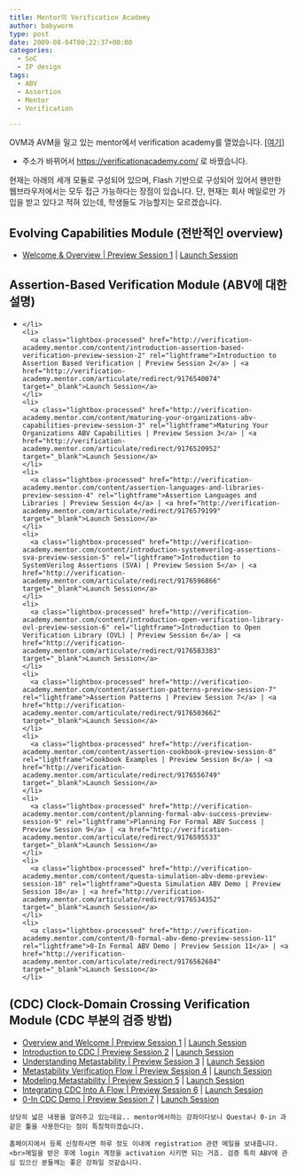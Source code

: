 ```yaml
---
title: Mentor의 Verification Academy
author: babyworm
type: post
date: 2009-08-04T00:22:37+00:00
categories:
  - SoC
  - IP design
tags:
  - ABV
  - Assertion
  - Mentor
  - Verification

---
```

OVM과 AVM을 밀고 있는 mentor에서 verification academy를 열었습니다. [<a href="https://verificationacademy.com/" target="_blank">여기</a>]
- 주소가 바뀌어서 https://verificationacademy.com/ 로 바꿨습니다.

현재는 아래의 세개 모듈로 구성되어 있으며, Flash 기반으로 구성되어 있어서 왠만한 웹브라우저에서는 모두 접근 가능하다는 장점이 있습니다. 단, 현재는 회사 메일로만 가입을 받고 있다고 적혀 있는데, 학생들도 가능할지는 모르겠습니다.

## Evolving Capabilities Module (전반적인 overview)

- <a href="http://verification-academy.mentor.com/content/welcome-overview-preview-session-1"> Welcome & Overview | Preview Session 1</a> | <a href="http://verification-academy.mentor.com/articulate/redirect/9176532177" target="_blank">Launch Session</a>

## Assertion-Based Verification Module (ABV에 대한 설명)

<div class="session-demo-section">
  <ul class="session-demo-list">
    <li>
      
    </li>
    <li>
      <a class="lightbox-processed" href="http://verification-academy.mentor.com/content/introduction-assertion-based-verification-preview-session-2" rel="lightframe">Introduction to Assertion Based Verification | Preview Session 2</a> | <a href="http://verification-academy.mentor.com/articulate/redirect/9176540074" target="_blank">Launch Session</a>
    </li>
    <li>
      <a class="lightbox-processed" href="http://verification-academy.mentor.com/content/maturing-your-organizations-abv-capabilities-preview-session-3" rel="lightframe">Maturing Your Organizations ABV Capabilities | Preview Session 3</a> | <a href="http://verification-academy.mentor.com/articulate/redirect/9176520952" target="_blank">Launch Session</a>
    </li>
    <li>
      <a class="lightbox-processed" href="http://verification-academy.mentor.com/content/assertion-languages-and-libraries-preview-session-4" rel="lightframe">Assertion Languages and Libraries | Preview Session 4</a> | <a href="http://verification-academy.mentor.com/articulate/redirect/9176579199" target="_blank">Launch Session</a>
    </li>
    <li>
      <a class="lightbox-processed" href="http://verification-academy.mentor.com/content/introduction-systemverilog-assertions-sva-preview-session-5" rel="lightframe">Introduction to SystemVerilog Assertions (SVA) | Preview Session 5</a> | <a href="http://verification-academy.mentor.com/articulate/redirect/9176596866" target="_blank">Launch Session</a>
    </li>
    <li>
      <a class="lightbox-processed" href="http://verification-academy.mentor.com/content/introduction-open-verification-library-ovl-preview-session-6" rel="lightframe">Introduction to Open Verification Library (OVL) | Preview Session 6</a> | <a href="http://verification-academy.mentor.com/articulate/redirect/9176583383" target="_blank">Launch Session</a>
    </li>
    <li>
      <a class="lightbox-processed" href="http://verification-academy.mentor.com/content/assertion-patterns-preview-session-7" rel="lightframe">Assertion Patterns | Preview Session 7</a> | <a href="http://verification-academy.mentor.com/articulate/redirect/9176503662" target="_blank">Launch Session</a>
    </li>
    <li>
      <a class="lightbox-processed" href="http://verification-academy.mentor.com/content/assertion-cookbook-preview-session-8" rel="lightframe">Cookbook Examples | Preview Session 8</a> | <a href="http://verification-academy.mentor.com/articulate/redirect/9176556749" target="_blank">Launch Session</a>
    </li>
    <li>
      <a class="lightbox-processed" href="http://verification-academy.mentor.com/content/planning-formal-abv-success-preview-session-9" rel="lightframe">Planning For Formal ABV Success | Preview Session 9</a> | <a href="http://verification-academy.mentor.com/articulate/redirect/9176595533" target="_blank">Launch Session</a>
    </li>
    <li>
      <a class="lightbox-processed" href="http://verification-academy.mentor.com/content/questa-simulation-abv-demo-preview-session-10" rel="lightframe">Questa Simulation ABV Demo | Preview Session 10</a> | <a href="http://verification-academy.mentor.com/articulate/redirect/9176534352" target="_blank">Launch Session</a>
    </li>
    <li>
      <a class="lightbox-processed" href="http://verification-academy.mentor.com/content/0-formal-abv-demo-preview-session-11" rel="lightframe">0-In Formal ABV Demo | Preview Session 11</a> | <a href="http://verification-academy.mentor.com/articulate/redirect/9176562684" target="_blank">Launch Session</a>
    </li>
  </ul>
</div>

## (CDC) Clock-Domain Crossing Verification Module (CDC 부분의 검증 방법)

<div class="session-demo-section">
  <ul class="session-demo-list">
    <li>
      <a class="lightbox-processed" href="http://verification-academy.mentor.com/content/overview-and-welcome-preview-session-1" rel="lightframe">Overview and Welcome | Preview Session 1</a> | <a href="http://verification-academy.mentor.com/articulate/redirect/9176543151" target="_blank">Launch Session</a>
    </li>
    <li>
      <a class="lightbox-processed" href="http://verification-academy.mentor.com/content/introduction-cdc-preview-session-2" rel="lightframe">Introduction to CDC | Preview Session 2</a> | <a href="http://verification-academy.mentor.com/articulate/redirect/9176542087" target="_blank">Launch Session</a>
    </li>
    <li>
      <a class="lightbox-processed" href="http://verification-academy.mentor.com/content/understanding-metastability-preview-session-3" rel="lightframe">Understanding Metastability | Preview Session 3</a> | <a href="http://verification-academy.mentor.com/articulate/redirect/9176512256" target="_blank">Launch Session</a>
    </li>
    <li>
      <a class="lightbox-processed" href="http://verification-academy.mentor.com/content/metastability-verification-flow-preview-session-4" rel="lightframe">Metastability Verification Flow | Preview Session 4</a> | <a href="http://verification-academy.mentor.com/articulate/redirect/9176524435" target="_blank">Launch Session</a>
    </li>
    <li>
      <a class="lightbox-processed" href="http://verification-academy.mentor.com/content/modeling-metastability-preview-session-5" rel="lightframe">Modeling Metastability | Preview Session 5</a> | <a href="http://verification-academy.mentor.com/articulate/redirect/9176562284" target="_blank">Launch Session</a>
    </li>
    <li>
      <a class="lightbox-processed" href="http://verification-academy.mentor.com/content/integrating-cdc-flow-preview-session-6" rel="lightframe">Integrating CDC Into A Flow | Preview Session 6</a> | <a href="http://verification-academy.mentor.com/articulate/redirect/9176553243" target="_blank">Launch Session</a>
    </li>
    <li>
      <a class="lightbox-processed" href="http://verification-academy.mentor.com/content/0-cdc-demo-preview-session-7" rel="lightframe">0-In CDC Demo | Preview Session 7</a> | <a href="http://verification-academy.mentor.com/articulate/redirect/9176561712" target="_blank">Launch Session</a>
    </li>
  </ul>

    상당히 넓은 내용을 알려주고 있는데요.. mentor에서하는 강좌이다보니 Questa나 0-in 과 같은 툴을 사용한다는 점이 특징적이겠습니다.

    홈페이지에서 등록 신청하시면 하루 정도 이내에 registration 관련 메일을 보내줍니다. <br>메일을 받은 후에 login 계정을 activation 시키면 되는 거죠. 검증 특히 ABV에 관심 있으신 분들께는 좋은 강좌일 것같습니다.

</div>
